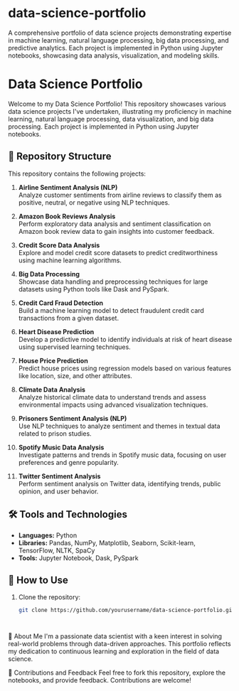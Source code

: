 # data-science-portfolio
A comprehensive portfolio of data science projects demonstrating expertise in machine learning, natural language processing, big data processing, and predictive analytics. Each project is implemented in Python using Jupyter notebooks, showcasing data analysis, visualization, and modeling skills.


# Data Science Portfolio

Welcome to my Data Science Portfolio! This repository showcases various data science projects I've undertaken, illustrating my proficiency in machine learning, natural language processing, data visualization, and big data processing. Each project is implemented in Python using Jupyter notebooks.

## 📂 Repository Structure

This repository contains the following projects:

1. **Airline Sentiment Analysis (NLP)**  
   Analyze customer sentiments from airline reviews to classify them as positive, neutral, or negative using NLP techniques.

2. **Amazon Book Reviews Analysis**  
   Perform exploratory data analysis and sentiment classification on Amazon book review data to gain insights into customer feedback.

3. **Credit Score Data Analysis**  
   Explore and model credit score datasets to predict creditworthiness using machine learning algorithms.

4. **Big Data Processing**  
   Showcase data handling and preprocessing techniques for large datasets using Python tools like Dask and PySpark.

5. **Credit Card Fraud Detection**  
   Build a machine learning model to detect fraudulent credit card transactions from a given dataset.

6. **Heart Disease Prediction**  
   Develop a predictive model to identify individuals at risk of heart disease using supervised learning techniques.

7. **House Price Prediction**  
   Predict house prices using regression models based on various features like location, size, and other attributes.

8. **Climate Data Analysis**  
   Analyze historical climate data to understand trends and assess environmental impacts using advanced visualization techniques.

9. **Prisoners Sentiment Analysis (NLP)**  
   Use NLP techniques to analyze sentiment and themes in textual data related to prison studies.

10. **Spotify Music Data Analysis**  
    Investigate patterns and trends in Spotify music data, focusing on user preferences and genre popularity.

11. **Twitter Sentiment Analysis**  
    Perform sentiment analysis on Twitter data, identifying trends, public opinion, and user behavior.

## 🛠️ Tools and Technologies

- **Languages:** Python  
- **Libraries:** Pandas, NumPy, Matplotlib, Seaborn, Scikit-learn, TensorFlow, NLTK, SpaCy  
- **Tools:** Jupyter Notebook, Dask, PySpark

## 📖 How to Use

1. Clone the repository:  
   ```bash
   git clone https://github.com/yourusername/data-science-portfolio.git




🚀 About Me
I'm a passionate data scientist with a keen interest in solving real-world problems through data-driven approaches. This portfolio reflects my dedication to continuous learning and exploration in the field of data science.

🤝 Contributions and Feedback
Feel free to fork this repository, explore the notebooks, and provide feedback. Contributions are welcome!
